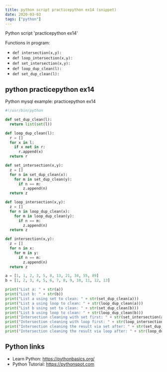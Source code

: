 ```yaml
---
title: python script practicepython ex14 (snippet)
date: 2020-03-03
tags: ["python"]
---
```

Python script 'practicepython ex14'

Functions in program: 
* `def intersection(x,y):`
* `def loop_intersection(x,y):`
* `def set_intersection(x,y):`
* `def loop_dup_clean(l):`
* `def set_dup_clean(l):`

## python practicepython ex14

Python mysql example: practicepython ex14

```python
#!/usr/bin/python

def set_dup_clean(l):
  return list(set(l))

def loop_dup_clean(l):
  r = []
  for x in l:
    if x not in r:
      r.append(x)
  return r

def set_intersection(x,y):
  z = []
  for n in set_dup_clean(x):
    for m in set_dup_clean(y):
      if n == m:
        z.append(n)
  return z

def loop_intersection(x,y):
  z = []
  for n in loop_dup_clean(x):
    for m in loop_dup_clean(y):
      if n == m:
        z.append(n)
  return z

def intersection(x,y):
  z = []
  for n in x:
    for m in y:
      if n == m:
        z.append(n)
  return z

a = [1, 1, 2, 3, 5, 8, 13, 21, 34, 55, 89]
b = [1, 2, 3, 4, 5, 6, 7, 8, 9, 10, 11, 12, 13]

print("List a: " + str(a))
print("List b: " + str(b))
print("List a using set to clean: " + str(set_dup_clean(a)))
print("List a using loop to clean: " + str(loop_dup_clean(a)))
print("List b using set to clean: " + str(set_dup_clean(b)))
print("List b using loop to clean: " + str(loop_dup_clean(b)))
print("Intersection cleaning with set first: " + str(set_intersection(a,b)))
print("Intersection cleaning with loop first: " + str(loop_intersection(a,b)))
print("Intersection cleaning the result via set after: " + str(set_dup_clean(intersection(a,b))))
print("Intersection cleaning the result via loop after: " + str(loop_dup_clean(intersection(a,b))))


```

## Python links

- Learn Python: https://pythonbasics.org/
- Python Tutorial: https://pythonspot.com
